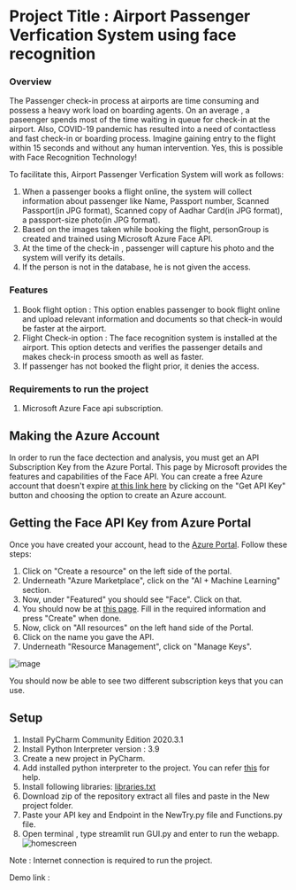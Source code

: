 
# Project Title : Airport Passenger Verfication System using face recognition

### Overview
The Passenger check-in process at airports are time consuming and possess a heavy work load on boarding agents. On an average , a paseenger spends most of the time waiting in queue for check-in at the airport. Also, COVID-19 pandemic has resulted into a need of contactless and fast check-in or boarding process.
Imagine gaining entry to the flight within 15 seconds and without any human intervention.
Yes, this is possible with Face Recognition Technology!

To facilitate this,  Airport Passenger Verfication System will work as follows:
1. When a passenger books a flight online, the system will collect information about passenger like Name, Passport number, Scanned Passport(in JPG format),  Scanned copy of Aadhar Card(in JPG format), a passport-size photo(in JPG format).
2. Based on the images taken while booking the flight, personGroup is created and trained using Microsoft Azure Face API.
3. At the time of the check-in , passenger will capture his photo and the system will verify its details.
4. If the person is not in the database, he is not given the access.

### Features
1. Book flight option : 
   This option enables passenger to book flight online and upload relevant information and documents so that check-in would be faster at      the airport.
2. Flight Check-in option :
   The face recognition system is installed at the airport.
   This option detects and verifies the passenger details and makes check-in process smooth as well as faster.
3. If passenger has not booked the flight prior, it denies the access.

### Requirements to run the project
1. Microsoft Azure Face api subscription.
## Making the Azure Account

In order to run the face dectection and analysis, you must get an API Subscription Key from the Azure Portal. This page by Microsoft provides the features and capabilities of the Face API. You can create a free Azure account that doesn't expire [at this link here](https://azure.microsoft.com/en-us/free/cognitive-services/?api=face-api) by clicking on the "Get API Key" button and choosing the option to create an Azure account.

## Getting the Face API Key from Azure Portal
Once you have created your account, head to the [Azure Portal](https://portal.azure.com/#home). Follow these steps:

1. Click on "Create a resource" on the left side of the portal.
2. Underneath "Azure Marketplace", click on the "AI + Machine Learning" section.
3. Now, under "Featured" you should see "Face". Click on that.
4. You should now be at [this page](https://portal.azure.com/#create/Microsoft.CognitiveServicesFace). Fill in the required information and press "Create" when done.
5. Now, click on "All resources" on the left hand side of the Portal.
6. Click on the name you gave the API.
7. Underneath "Resource Management", click on "Manage Keys".

![image](https://user-images.githubusercontent.com/91329086/170860986-1d42201f-e481-4ea2-bbe7-57cce398f94d.png)

You should now be able to see two different subscription keys that you can use.

## Setup
1. Install PyCharm Community Edition 2020.3.1
2. Install Python Interpreter version : 3.9
3. Create a new project in PyCharm.
4. Add installed python interpreter to the project. You can refer [this](https://www.jetbrains.com/help/pycharm/configuring-python-interpreter.html) for help.
5. Install following libraries: 
    [libraries.txt](https://github.com/Shriya0731/Microsoft-Engage-Face-Recognition-Project/files/8793034/libraries.txt)
6. Download zip of the repository extract all files and paste in the New project folder.
7. Paste your API key and Endpoint in the NewTry.py file and Functions.py file.
8. Open terminal , type streamlit run GUI.py and enter to run the webapp.
![homescreen](https://user-images.githubusercontent.com/91329086/170862148-ec5fa40b-6cc0-4883-8cf3-536f9eb04096.PNG)

Note : Internet connection is required to run the project.

Demo link : 
